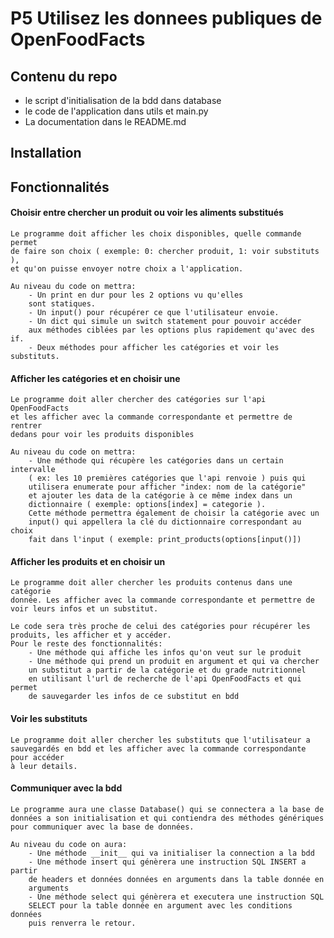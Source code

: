 # P5 Utilisez les donnees publiques de OpenFoodFacts

## Contenu du repo
- le script d'initialisation de la bdd dans database
- le code de l'application dans utils et main.py
- La documentation dans le README.md

## Installation



## Fonctionnalités

#### Choisir entre chercher un produit ou voir les aliments substitués
    Le programme doit afficher les choix disponibles, quelle commande permet
    de faire son choix ( exemple: 0: chercher produit, 1: voir substituts ),
    et qu'on puisse envoyer notre choix a l'application.
    
    Au niveau du code on mettra: 
        - Un print en dur pour les 2 options vu qu'elles 
        sont statiques. 
        - Un input() pour récupérer ce que l'utilisateur envoie.
        - Un dict qui simule un switch statement pour pouvoir accéder
        aux méthodes ciblées par les options plus rapidement qu'avec des if.
        - Deux méthodes pour afficher les catégories et voir les substituts.
    
#### Afficher les catégories et en choisir une
    Le programme doit aller chercher des catégories sur l'api OpenFoodFacts
    et les afficher avec la commande correspondante et permettre de rentrer
    dedans pour voir les produits disponibles
    
    Au niveau du code on mettra:
        - Une méthode qui récupère les catégories dans un certain intervalle
        ( ex: les 10 premières catégories que l'api renvoie ) puis qui
        utilisera enumerate pour afficher "index: nom de la catégorie"
        et ajouter les data de la catégorie à ce même index dans un 
        dictionnaire ( exemple: options[index] = categorie ).
        Cette méthode permettra également de choisir la catégorie avec un
        input() qui appellera la clé du dictionnaire correspondant au choix
        fait dans l'input ( exemple: print_products(options[input()])
  
#### Afficher les produits et en choisir un
    Le programme doit aller chercher les produits contenus dans une catégorie
    donnée. Les afficher avec la commande correspondante et permettre de
    voir leurs infos et un substitut.
    
    Le code sera très proche de celui des catégories pour récupérer les
    produits, les afficher et y accéder.
    Pour le reste des fonctionnalités:
        - Une méthode qui affiche les infos qu'on veut sur le produit
        - Une méthode qui prend un produit en argument et qui va chercher
        un substitut a partir de la catégorie et du grade nutritionnel
        en utilisant l'url de recherche de l'api OpenFoodFacts et qui permet
        de sauvegarder les infos de ce substitut en bdd

#### Voir les substituts
    Le programme doit aller chercher les substituts que l'utilisateur a
    sauvegardés en bdd et les afficher avec la commande correspondante pour accéder
    à leur details.
    
#### Communiquer avec la bdd
    Le programme aura une classe Database() qui se connectera a la base de
    données a son initialisation et qui contiendra des méthodes génériques
    pour communiquer avec la base de données.
    
    Au niveau du code on aura:
        - Une méthode __init__ qui va initialiser la connection a la bdd
        - Une méthode insert qui génèrera une instruction SQL INSERT a partir
        de headers et données données en arguments dans la table donnée en
        arguments
        - Une méthode select qui génèrera et executera une instruction SQL 
        SELECT pour la table donnée en argument avec les conditions données
        puis renverra le retour.
